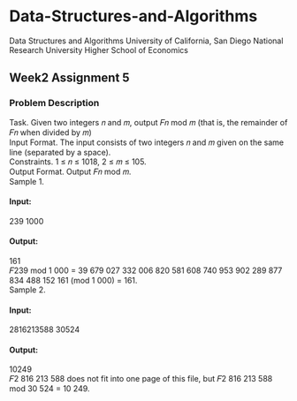 # Data-Structures-and-Algorithms
Data Structures and Algorithms University of California, San Diego National Research University Higher School of Economics


## Week2 Assignment 5

### Problem Description
Task. Given two integers 𝑛 and 𝑚, output 𝐹𝑛 mod 𝑚 (that is, the remainder of 𝐹𝑛 when divided by 𝑚) <br />
Input Format. The input consists of two integers 𝑛 and 𝑚 given on the same line (separated by a space). <br />
Constraints. 1 ≤ 𝑛 ≤ 1018, 2 ≤ 𝑚 ≤ 105. <br />
Output Format. Output 𝐹𝑛 mod 𝑚. <br />
Sample 1. <br />
#### Input: <br />
239 1000 <br />
#### Output: <br />
161 <br />
𝐹239 mod 1 000 = 39 679 027 332 006 820 581 608 740 953 902 289 877 834 488 152 161 (mod 1 000) = 161. <br />
Sample 2. <br />
#### Input: <br /> 
2816213588 30524 <br />
#### Output: <br />
10249 <br />
𝐹2 816 213 588 does not fit into one page of this file, but 𝐹2 816 213 588 mod 30 524 = 10 249. <br />
